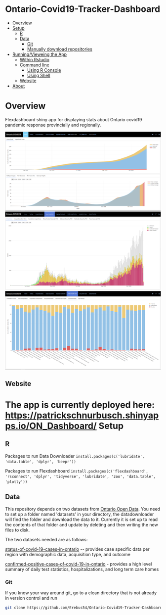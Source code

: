 Ontario-Covid19-Tracker-Dashboard
================

-   [Overview](#overview)
-   [Setup](#setup)
    -   [R](#r)
    -   [Data](#data)
        -   [Git](#git)
        -   [Manually download repositories](#manually-download-repositories)
-   [Running/Vieweing the App](#runningvieweing-the-app)
    -   [Within Rstudio](#within-rstudio)
    -   [Command line](#command-line)
        -   [Using R Console](#using-r-console)
        -   [Using Shell](#using-shell)
    -   [Website](#website)
-   [About](#about)


Overview
========
Flexdashboard shiny app for displaying stats about Ontario covid19 pandemic response provincially and regionally. 

![](images/Capture_02.PNG)
![](images/Capture_03.PNG)
![](images/Capture_04.PNG)

Website
-------

The app is currently deployed here: <https://patrickschnurbusch.shinyapps.io/ON_Dashboard/>
Setup
=====

R
-
Packages to run Data Downloader 
`install.packages(c('lubridate', 'data.table', 'dplyr', 'beepr'))`

Packages to run Flexdashboard
`install.packages(c('flexdashboard', 'rsconnect', 'dplyr', 'tidyverse', 'lubridate', 'zoo', 'data.table', 'plotly'))`

Data
----
This repository depends on two datasets from [Ontario Open Data](https://data.ontario.ca/). You need to set up a folder named 'datasets' in your directory, the datadownloader will find the folder and download the data to it. Currently it is set up to read the contents of that folder and update by deleting and then writing the new files to disk. 

The two datasets needed are as follows: 

[status-of-covid-19-cases-in-ontario](https://data.ontario.ca/dataset/status-of-covid-19-cases-in-ontario) -- provides case specific data per region with demographic data, acquisition type, and outcome 

[confirmed-positive-cases-of-covid-19-in-ontario](https://data.ontario.ca/en/dataset/confirmed-positive-cases-of-covid-19-in-ontario) - provides a high level summary of daily test statistics, hospitalizations, and long term care homes 

### Git

If you know your way around git, go to a clean directory that is not already in version control and run

``` bash
git clone https://github.com/Erebus54/Ontario-Covid19-Tracker-Dashboard.git
```


